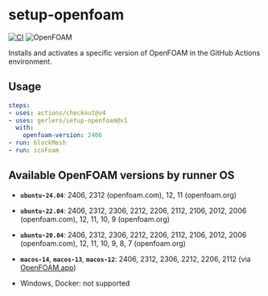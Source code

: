 # setup-openfoam

[![CI](https://github.com/gerlero/setup-openfoam/actions/workflows/ci.yml/badge.svg)](https://github.com/gerlero/setup-openfoam/actions/workflows/ci.yml)
![OpenFOAM](https://img.shields.io/badge/openfoam-.com%20|%20.org-informational)

Installs and activates a specific version of OpenFOAM in the GitHub Actions environment.

## Usage

```yaml
steps:
- uses: actions/checkout@v4
- uses: gerlero/setup-openfoam@v1
  with:
    openfoam-version: 2406
- run: blockMesh
- run: icoFoam
```

## Available OpenFOAM versions by runner OS

- **`ubuntu-24.04`**: 2406, 2312 (openfoam.com), 12, 11 (openfoam.org)

- **`ubuntu-22.04`**: 2406, 2312, 2306, 2212, 2206, 2112, 2106, 2012, 2006 (openfoam.com), 12, 11, 10, 9 (openfoam.org)

- **`ubuntu-20.04`**: 2406, 2312, 2306, 2212, 2206, 2112, 2106, 2012, 2006 (openfoam.com), 12, 11, 10, 9, 8, 7 (openfoam.org)

- **`macos-14`**, **`macos-13`**, **`macos-12`**: 2406, 2312, 2306, 2212, 2206, 2112 (via [OpenFOAM.app](https://github.com/gerlero/openfoam-app))

- Windows, Docker: not supported

